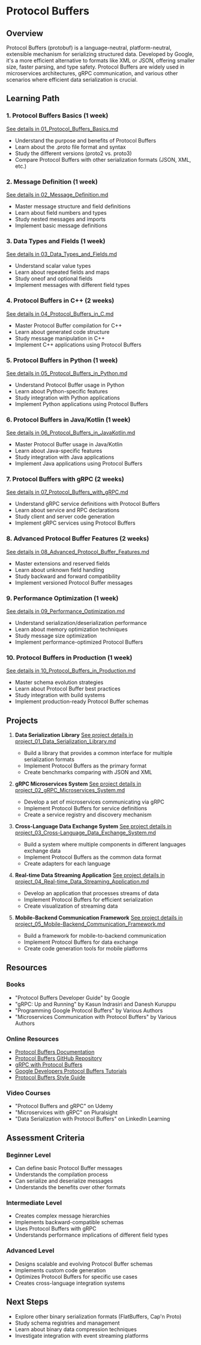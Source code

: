 # Protocol Buffers

## Overview
Protocol Buffers (protobuf) is a language-neutral, platform-neutral, extensible mechanism for serializing structured data. Developed by Google, it's a more efficient alternative to formats like XML or JSON, offering smaller size, faster parsing, and type safety. Protocol Buffers are widely used in microservices architectures, gRPC communication, and various other scenarios where efficient data serialization is crucial.

## Learning Path

### 1. Protocol Buffers Basics (1 week)
[See details in 01_Protocol_Buffers_Basics.md](04_Protocol_Buffers/01_Protocol_Buffers_Basics.md)
- Understand the purpose and benefits of Protocol Buffers
- Learn about the .proto file format and syntax
- Study the different versions (proto2 vs. proto3)
- Compare Protocol Buffers with other serialization formats (JSON, XML, etc.)

### 2. Message Definition (1 week)
[See details in 02_Message_Definition.md](04_Protocol_Buffers/02_Message_Definition.md)
- Master message structure and field definitions
- Learn about field numbers and types
- Study nested messages and imports
- Implement basic message definitions

### 3. Data Types and Fields (1 week)
[See details in 03_Data_Types_and_Fields.md](04_Protocol_Buffers/03_Data_Types_and_Fields.md)
- Understand scalar value types
- Learn about repeated fields and maps
- Study oneof and optional fields
- Implement messages with different field types

### 4. Protocol Buffers in C++ (2 weeks)
[See details in 04_Protocol_Buffers_in_C.md](04_Protocol_Buffers/04_Protocol_Buffers_in_C.md)
- Master Protocol Buffer compilation for C++
- Learn about generated code structure
- Study message manipulation in C++
- Implement C++ applications using Protocol Buffers

### 5. Protocol Buffers in Python (1 week)
[See details in 05_Protocol_Buffers_in_Python.md](04_Protocol_Buffers/05_Protocol_Buffers_in_Python.md)
- Understand Protocol Buffer usage in Python
- Learn about Python-specific features
- Study integration with Python applications
- Implement Python applications using Protocol Buffers

### 6. Protocol Buffers in Java/Kotlin (1 week)
[See details in 06_Protocol_Buffers_in_JavaKotlin.md](04_Protocol_Buffers/06_Protocol_Buffers_in_JavaKotlin.md)
- Master Protocol Buffer usage in Java/Kotlin
- Learn about Java-specific features
- Study integration with Java applications
- Implement Java applications using Protocol Buffers

### 7. Protocol Buffers with gRPC (2 weeks)
[See details in 07_Protocol_Buffers_with_gRPC.md](04_Protocol_Buffers/07_Protocol_Buffers_with_gRPC.md)
- Understand gRPC service definitions with Protocol Buffers
- Learn about service and RPC declarations
- Study client and server code generation
- Implement gRPC services using Protocol Buffers

### 8. Advanced Protocol Buffer Features (2 weeks)
[See details in 08_Advanced_Protocol_Buffer_Features.md](04_Protocol_Buffers/08_Advanced_Protocol_Buffer_Features.md)
- Master extensions and reserved fields
- Learn about unknown field handling
- Study backward and forward compatibility
- Implement versioned Protocol Buffer messages

### 9. Performance Optimization (1 week)
[See details in 09_Performance_Optimization.md](04_Protocol_Buffers/09_Performance_Optimization.md)
- Understand serialization/deserialization performance
- Learn about memory optimization techniques
- Study message size optimization
- Implement performance-optimized Protocol Buffers

### 10. Protocol Buffers in Production (1 week)
[See details in 10_Protocol_Buffers_in_Production.md](04_Protocol_Buffers/10_Protocol_Buffers_in_Production.md)
- Master schema evolution strategies
- Learn about Protocol Buffer best practices
- Study integration with build systems
- Implement production-ready Protocol Buffer schemas

## Projects

1. **Data Serialization Library**
   [See project details in project_01_Data_Serialization_Library.md](04_Protocol_Buffers/project_01_Data_Serialization_Library.md)
   - Build a library that provides a common interface for multiple serialization formats
   - Implement Protocol Buffers as the primary format
   - Create benchmarks comparing with JSON and XML

2. **gRPC Microservices System**
   [See project details in project_02_gRPC_Microservices_System.md](04_Protocol_Buffers/project_02_gRPC_Microservices_System.md)
   - Develop a set of microservices communicating via gRPC
   - Implement Protocol Buffers for service definitions
   - Create a service registry and discovery mechanism

3. **Cross-Language Data Exchange System**
   [See project details in project_03_Cross-Language_Data_Exchange_System.md](04_Protocol_Buffers/project_03_Cross-Language_Data_Exchange_System.md)
   - Build a system where multiple components in different languages exchange data
   - Implement Protocol Buffers as the common data format
   - Create adapters for each language

4. **Real-time Data Streaming Application**
   [See project details in project_04_Real-time_Data_Streaming_Application.md](04_Protocol_Buffers/project_04_Real-time_Data_Streaming_Application.md)
   - Develop an application that processes streams of data
   - Implement Protocol Buffers for efficient serialization
   - Create visualization of streaming data

5. **Mobile-Backend Communication Framework**
   [See project details in project_05_Mobile-Backend_Communication_Framework.md](04_Protocol_Buffers/project_05_Mobile-Backend_Communication_Framework.md)
   - Build a framework for mobile-to-backend communication
   - Implement Protocol Buffers for data exchange
   - Create code generation tools for mobile platforms

## Resources

### Books
- "Protocol Buffers Developer Guide" by Google
- "gRPC: Up and Running" by Kasun Indrasiri and Danesh Kuruppu
- "Programming Google Protocol Buffers" by Various Authors
- "Microservices Communication with Protocol Buffers" by Various Authors

### Online Resources
- [Protocol Buffers Documentation](https://developers.google.com/protocol-buffers)
- [Protocol Buffers GitHub Repository](https://github.com/protocolbuffers/protobuf)
- [gRPC with Protocol Buffers](https://grpc.io/docs/what-is-grpc/introduction/)
- [Google Developers Protocol Buffers Tutorials](https://developers.google.com/protocol-buffers/docs/tutorials)
- [Protocol Buffers Style Guide](https://developers.google.com/protocol-buffers/docs/style)

### Video Courses
- "Protocol Buffers and gRPC" on Udemy
- "Microservices with gRPC" on Pluralsight
- "Data Serialization with Protocol Buffers" on LinkedIn Learning

## Assessment Criteria

### Beginner Level
- Can define basic Protocol Buffer messages
- Understands the compilation process
- Can serialize and deserialize messages
- Understands the benefits over other formats

### Intermediate Level
- Creates complex message hierarchies
- Implements backward-compatible schemas
- Uses Protocol Buffers with gRPC
- Understands performance implications of different field types

### Advanced Level
- Designs scalable and evolving Protocol Buffer schemas
- Implements custom code generation
- Optimizes Protocol Buffers for specific use cases
- Creates cross-language integration systems

## Next Steps
- Explore other binary serialization formats (FlatBuffers, Cap'n Proto)
- Study schema registries and management
- Learn about binary data compression techniques
- Investigate integration with event streaming platforms
